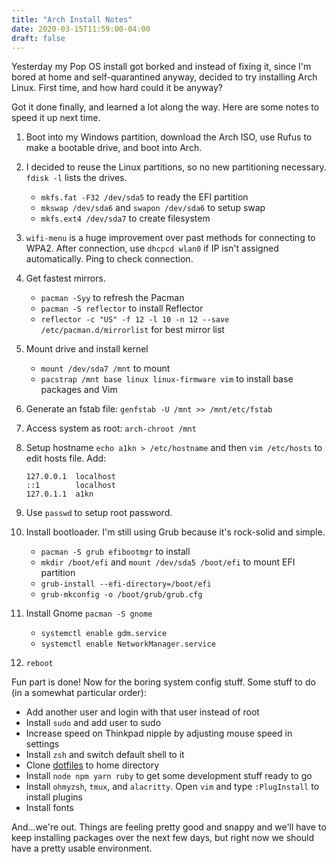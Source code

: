 ```yaml
---
title: "Arch Install Notes"
date: 2020-03-15T11:59:00-04:00
draft: false 
---
```


Yesterday my Pop OS install got borked and instead of
fixing it, since I'm bored at home and self-quarantined anyway, decided to try
installing Arch Linux. First time, and how hard could it be anyway? 

Got it done finally, and learned a lot along the way. Here are some notes to
speed it up next time.

1. Boot into my Windows partition, download the Arch ISO, use Rufus to make a
   bootable drive, and boot into Arch.

2. I decided to reuse the Linux partitions, so no new partitioning necessary.
   `fdisk -l` lists the drives. 
   - `mkfs.fat -F32 /dev/sda5` to ready the EFI partition
   - `mkswap /dev/sda6` and `swapon /dev/sda6` to setup swap
   - `mkfs.ext4 /dev/sda7` to create filesystem

3. `wifi-menu` is a huge improvement over past methods for connecting to WPA2.
   After connection, use `dhcpcd wlan0` if IP isn't assigned automatically. Ping
   to check connection.

4. Get fastest mirrors.
   - `pacman -Syy` to refresh the Pacman
   - `pacman -S reflector` to install Reflector
   - `reflector -c "US" -f 12 -l 10 -n 12 --save /etc/pacman.d/mirrorlist` for
   best mirror list

5. Mount drive and install kernel
   - `mount /dev/sda7 /mnt` to mount
   - `pacstrap /mnt base linux linux-firmware vim` to install base packages and
   Vim

6. Generate an fstab file: `genfstab -U /mnt >> /mnt/etc/fstab`

7. Access system as root: `arch-chroot /mnt`

8. Setup hostname `echo a1kn > /etc/hostname` and then `vim /etc/hosts` to edit
   hosts file. Add:
   ```
   127.0.0.1  localhost
   ::1        localhost
   127.0.1.1  a1kn
   ```

9. Use `passwd` to setup root password.

10. Install bootloader. I'm still using Grub because it's rock-solid and simple.
    - `pacman -S grub efibootmgr` to install
    - `mkdir /boot/efi` and `mount /dev/sda5 /boot/efi` to mount EFI partition
    - `grub-install --efi-directory=/boot/efi`
    - `grub-mkconfig -o /boot/grub/grub.cfg`

11. Install Gnome `pacman -S gnome`
    - `systemctl enable gdm.service`
    - `systemctl enable NetworkManager.service`

12. `reboot`

Fun part is done! Now for the boring system config stuff. Some stuff
to do (in a somewhat particular order):

- Add another user and login with that user instead of root
- Install `sudo` and add user to sudo
- Increase speed on Thinkpad nipple by adjusting mouse speed in settings
- Install `zsh` and switch default shell to it
- Clone [dotfiles](https://github.com/a1kn/dotfiles) to home directory
- Install `node npm yarn ruby` to get some development stuff ready to go
- Install `ohmyzsh`, `tmux`, and `alacritty`. Open `vim` and type `:PlugInstall`
  to install plugins
- Install fonts

And...we're out. Things are feeling pretty good and snappy and we'll have to
keep installing packages over the next few days, but right now we should have a
pretty usable environment.
